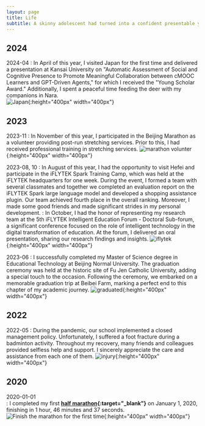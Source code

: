 ```yaml
---
layout: page
title: Life
subtitle: A skinny adolescent had turned into a confident presentable young man.
---
```



## 2024

2024-04
: In April of this year, I visited Japan for the first time and delivered a presentation at Kansai University on "Automatic Assessment of Social and Cognitive Presence to Promote Meaningful Collaboration between cMOOC Learners and GPT-Driven Agents," for which I received the "Young Scholar Award." Additionally, I spent a peaceful time feeding the deer with my companions in Nara.   
![Japan](/assets/img/photos/2024/04/24-04-japan.png){:height="400px" width="400px"}

## 2023

2023-11
: In November of this year, I participated in the Beijing Marathon as a volunteer providing post-run stretching services. Prior to this, I had received professional training in stretching services.
![marathon volunter](/assets/img/photos/marathon.png){:height="400px" width="400px"}


2023-08, 10
: In August of this year, I had the opportunity to visit Hefei and participate in the iFLYTEK Spark Training Camp, which was held at the iFLYTEK headquarters for one week. During the event, I formed a team with several classmates and together we completed an evaluation report on the iFLYTEK Spark large language model and developed a shopping assistance plugin. Our team achieved fourth place in the overall ranking. Moreover, I made some good friends and made significant strides in my personal development.
: In October, I had the honor of representing my research team at the 5th iFLYTEK Intelligent Education Forum - Doctoral Sub-forum, a significant conference focused on the role of intelligent technology in the digital transformation of education. At the forum, I delivered an oral presentation, sharing our research findings and insights.
![iflytek](/assets/img/photos/iflytek.png){:height="400px" width="400px"}


2023-06
: I successfully completed my Master of Science degree in Educational Technology at Beijing Normal University. The graduation ceremony was held at the historic site of Fu Jen Catholic University, adding a special touch to the occasion. Following the ceremony, we embarked on a memorable graduation trip at Beibei Farm, marking a perfect end to this chapter of my academic journey.
![graduated](/assets/img/photos/graduate.jpg){:height="400px" width="400px"}


## 2022

2022-05
: During the pandemic, our school implemented a closed management policy. Unfortunately, I suffered a foot fracture during a badminton activity. Throughout my recovery, many friends and colleagues provided selfless help and support. I sincerely appreciate the care and assistance from each one of them.
![injury](/assets/img/photos/injury.jpg){:height="400px" width="400px"}



## 2020

2020-01-01  
: I completed my first **[half marathon](https://en.wikipedia.org/wiki/Half_marathon){:target="_blank"}** on January 1, 2020, finishing in 1 hour, 46 minutes and 37 seconds.  
![Finish the marathon for the first time](/assets/img/photos/marathon-2020-01-01.jpg){:height="400px" width="400px"}